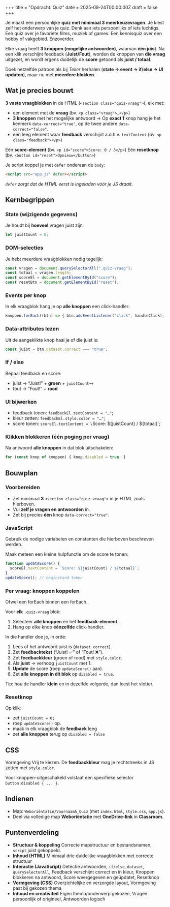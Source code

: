 +++
title = "Opdracht: Quiz"
date = 2025-09-24T00:00:00Z
draft = false
+++

Je maakt een persoonlijke **quiz met minimaal 3 meerkeuzevragen**. Je kiest zelf het onderwerp van je quiz. Denk aan iets persoonlijks of iets luchtigs. Een quiz over je favoriete films, muziek of games. Een kennisquiz over een hobby of vakgebied. Enzoverder.

Elke vraag heeft **3 knoppen (mogelijke antwoorden)**, waarvan **één juist**. Na een klik verschijnt feedback (**Juist/Fout**), worden de knoppen van **die vraag** uitgezet, en wordt ergens duidelijk de **score** getoond als **juist / totaal**.

Doel: hetzelfde patroon als bij *Teller* herhalen (**state → event → if/else → UI updaten**), maar nu met **meerdere blokken**.

## Wat je precies bouwt

**3 vaste vraagblokken** in de HTML (`<section class="quiz-vraag">`), elk met:

- een element met de **vraag** (bv. `<p class="vraag">…</p>`)
- **3 knoppen** met het mogelijke antwoord → Op **exact 1** knop hang je het kenmerk `data-correct="true"`, op de twee andere `data-correct="false"`.
- een leeg element waar **feedback** verschijnt a.d.h.v. `textContent` (bv. `<p class="feedback"></p>`)

Eén **score-element** (bv. `<p id="score">Score: 0 / 3</p>`)
Eén **resetknop** (bv. `<button id="reset">Opnieuw</button>`)

Je script koppel je met `defer` onderaan de `body`:

```html
<script src="app.js" defer></script>
```

*`defer` zorgt dat de HTML eerst is ingeladen vóór je JS draait.*

## Kernbegrippen

### State (wijzigende gegevens)

Je houdt bij **hoeveel** vragen juist zijn:

```js
let juistCount = 0;
```

### DOM-selecties

Je hebt meerdere vraagblokken nodig tegelijk:

```js
const vragen = document.querySelectorAll(".quiz-vraag");
const totaal = vragen.length;
const scoreEl = document.getElementById("score");
const resetBtn = document.getElementById("reset");
```

### Events per knop

In elk vraagblok hang je op **alle knoppen** een click-handler:

```js
knoppen.forEach((btn) => { btn.addEventListener("click", handleClick); });
```

### Data-attributes lezen

Uit de aangeklikte knop haal je of die juist is:

```js
const juist = btn.dataset.correct === "true";
```

### If / else

Bepaal feedback en score:

- juist → “Juist!” + **groen** + `juistCount++`
- fout → “Fout!” + **rood**

### UI bijwerken

- feedback tonen: `feedbackEl.textContent = "…"`;
- kleur zetten: `feedbackEl.style.color = "…"`;
- score tonen: `scoreEl.textContent = \`Score: \${juistCount} / \${totaal}\`;\`

### Klikken blokkeren (één poging per vraag)

Na antwoord **alle knoppen** in dat blok uitschakelen:

```js
for (const knop of knoppen) { knop.disabled = true; }
```

## Bouwplan

### Voorbereiden

- Zet minimaal **3** `<section class="quiz-vraag">` in je HTML zoals hierboven.
- Vul **zelf je vragen en antwoorden** in.
- Zet bij precies **één** knop `data-correct="true"`.

### JavaScript

Gebruik de nodige variabelen en constanten die hierboven beschreven werden. 

Maak meteen een kleine hulpfunctie om de score te tonen:

```js
function updateScore() {
  scoreEl.textContent = `Score: ${juistCount} / ${totaal}`;
}
updateScore(); // beginstand tonen
```

### Per vraag: knoppen koppelen

Ofwel een forEach binnen een forEach.

Voor **elk** `.quiz-vraag` blok:

1. Selecteer **alle knoppen** en het **feedback-element**.
2. Hang op elke knop **éénzelfde** click-handler.

In die handler doe je, in orde:

1. Lees of het antwoord juist is (`dataset.correct`).
2. Zet **feedbacktekst** (“Juist! ✅” of “Fout! ❌”).
3. Zet **feedbackkleur** (groen of rood) met `style.color`.
4. Als **juist** → verhoog `juistCount` met 1.
5. **Update** de score (roep `updateScore()` aan).
6. Zet **alle knoppen in dit blok** op `disabled = true`.

Tip: hou de handler **klein** en in dezelfde volgorde, dan leest het vlotter.

### Resetknop

Op klik:

- zet `juistCount = 0;`
- roep `updateScore()` op.
- maak in elk vraagblok de **feedback** leeg
- zet **alle knoppen** terug op `disabled = false`

## CSS

Vormgeving Vrij te kiezen. De **feedbackkleur** mag je rechtstreeks in JS zetten met `style.color`. 

Voor knoppen-uitgeschakeld volstaat een specifieke selector `button:disabled { ... }`.

## Indienen

- Map: `Weboriëntatie/VoornaamA_Quiz` (met `index.html`, `style.css`, `app.js`).
- Deel via volledige map **Weboriëntatie** met **OneDrive-link** in **Classroom**.

## Puntenverdeling

- **Structuur & koppeling** Correcte mapstructuur en bestandsnamen, `script` juist gekoppeld.
- **Inhoud (HTML)** Minimaal drie duidelijke vraagblokken met correcte structuur
- **Interactie (JavaScript)** Detectie antwoorden, `if/else`, `dataset`, `querySelectorAll`, Feedback verschijnt correct en in kleur, Knoppen blokkeren na antwoord, Score weergegeven en geüpdatet, Resetknop
- **Vormgeving (CSS)** Overzichtelijke en verzorgde layout, Vormgeving   past bij gekozen thema
- **Inhoud en creativiteit** Eigen thema/onderwerp gekozen, Vragen persoonlijk of origineel, Antwoorden logisch